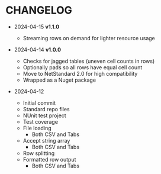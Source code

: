 # CHANGELOG

- 2024-04-15 **v1.1.0**
  - Streaming rows on demand for lighter resource usage

- 2024-04-14 **v1.0.0**
  - Checks for jagged tables (uneven cell counts in rows)
  - Optionally pads so all rows have equal cell count
  - Move to NetStandard 2.0 for high compatibility
  - Wrapped as a Nuget package

- 2024-04-12
  - Initial commit
  - Standard repo files
  - NUnit test project
  - Test coverage
  - File loading
    - Both CSV and Tabs
  - Accept string array
    - Both CSV and Tabs
  - Row splitting
  - Formatted row output
    - Both CSV and Tabs
